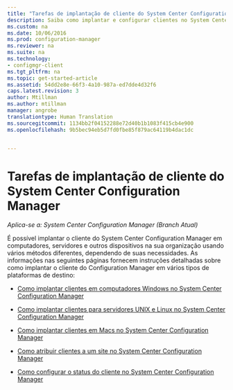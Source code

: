 ```yaml
---
title: "Tarefas de implantação de cliente do System Center Configuration Manager"
description: Saiba como implantar e configurar clientes no System Center Configuration Manager.
ms.custom: na
ms.date: 10/06/2016
ms.prod: configuration-manager
ms.reviewer: na
ms.suite: na
ms.technology:
- configmgr-client
ms.tgt_pltfrm: na
ms.topic: get-started-article
ms.assetid: 54dd2e8e-66f3-4a10-987a-ed7dde4d32f6
caps.latest.revision: 3
author: Mtillman
ms.author: mtillman
manager: angrobe
translationtype: Human Translation
ms.sourcegitcommit: 1134bb2f04152288e72d40b1b1083f415cb4e900
ms.openlocfilehash: 9b5bec94eb5d7fd0fbe85f879ac64119b4dac1dc


---
```

# <a name="client-deployment-tasks-for-system-center-configuration-manager"></a>Tarefas de implantação de cliente do System Center Configuration Manager

*Aplica-se a: System Center Configuration Manager (Branch Atual)*

É possível implantar o cliente do System Center Configuration Manager em computadores, servidores e outros dispositivos na sua organização usando vários métodos diferentes, dependendo de suas necessidades. As informações nas seguintes páginas fornecem instruções detalhadas sobre como implantar o cliente do Configuration Manager em vários tipos de plataformas de destino:  

-   [Como implantar clientes em computadores Windows no System Center Configuration Manager](../../../core/clients/deploy/deploy-clients-to-windows-computers.md)  

-   [Como implantar clientes para servidores UNIX e Linux no System Center Configuration Manager](../../../core/clients/deploy/deploy-clients-to-unix-and-linux-servers.md)  

-   [Como implantar clientes em Macs no System Center Configuration Manager](../../../core/clients/deploy/deploy-clients-to-macs.md)  

-   [Como atribuir clientes a um site no System Center Configuration Manager](../../../core/clients/deploy/assign-clients-to-a-site.md)  

-   [Como configurar o status do cliente no System Center Configuration Manager](../../../core/clients/deploy/configure-client-status.md)  



<!--HONumber=Nov16_HO1-->



